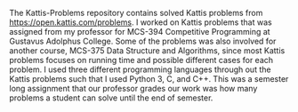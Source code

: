 The Kattis-Problems repository contains solved Kattis problems from https://open.kattis.com/problems. I worked on Kattis problems that was assigned from my professor for MCS-394 Competitive Programming at Gustavus Adolphus College. Some of the problems was also involved for another course, MCS-375 Data Structure and Algorithms, since most Kattis problems focuses on running time and possible different cases for each problem. I used three different programming languages through out the Kattis problems such that I used Python 3, C, and C++. This was a semester long assignment that our professor grades our work was how many problems a student can solve until the end of semester. 
